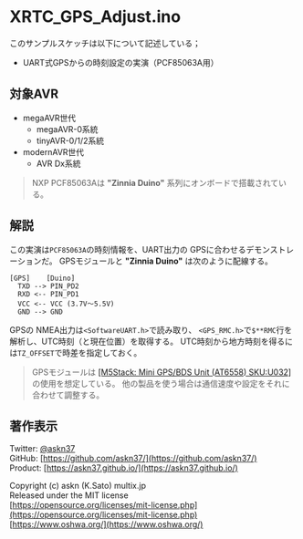 # XRTC_GPS_Adjust.ino

このサンプルスケッチは以下について記述している；

- UART式GPSからの時刻設定の実演（PCF85063A用）

## 対象AVR

- megaAVR世代
  - megaAVR-0系統
  - tinyAVR-0/1/2系統
- modernAVR世代
  - AVR Dx系統

> NXP PCF85063Aは __"Zinnia Duino"__ 系列にオンボードで搭載されている。

## 解説

この実演は`PCF85063A`の時刻情報を、UART出力の GPSに合わせるデモンストレーションだ。
GPSモジュールと __"Zinnia Duino"__ は次のように配線する。

```plain
[GPS]    [Duino]
  TXD --> PIN_PD2
  RXD <-- PIN_PD1
  VCC <-- VCC (3.7V〜5.5V)
  GND --> GND
```

GPSの NMEA出力は`<SoftwareUART.h>`で読み取り、
`<GPS_RMC.h>`で`$**RMC`行を解析し、UTC時刻（と現在位置）を取得する。
UTC時刻から地方時刻を得るには`TZ_OFFSET`で時差を指定しておく。

> GPSモジュールは
[[M5Stack: Mini GPS/BDS Unit (AT6558) SKU:U032]](https://shop.m5stack.com/collections/m5-sensor/products/mini-gps-bds-unit)
の使用を想定している。
他の製品を使う場合は通信速度や設定をそれに合わせて調整する。

## 著作表示

Twitter: [@askn37](https://twitter.com/askn37) \
GitHub: [https://github.com/askn37/](https://github.com/askn37/) \
Product: [https://askn37.github.io/](https://askn37.github.io/)

Copyright (c) askn (K.Sato) multix.jp \
Released under the MIT license \
[https://opensource.org/licenses/mit-license.php](https://opensource.org/licenses/mit-license.php) \
[https://www.oshwa.org/](https://www.oshwa.org/)

